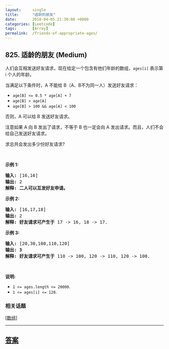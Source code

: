 ```yaml
---
layout:     single
title:      "适龄的朋友"
date:       2018-04-05 21:30:00 +0800
categories: [Leetcode]
tags:       [Array]
permalink:  /friends-of-appropriate-ages/
---
```


## 825. 适龄的朋友 (Medium)

<p>人们会互相发送好友请求，现在给定一个包含有他们年龄的数组，<code>ages[i]</code>&nbsp;表示第 i 个人的年龄。</p>

<p>当满足以下条件时，A 不能给 B（A、B不为同一人）发送好友请求：</p>

<ul>
	<li><code>age[B]&nbsp;&lt;= 0.5 * age[A]&nbsp;+ 7</code></li>
	<li><code>age[B]&nbsp;&gt; age[A]</code></li>
	<li><code>age[B]&nbsp;&gt; 100 &amp;&amp;&nbsp;age[A]&nbsp;&lt; 100</code></li>
</ul>

<p>否则，A 可以给 B 发送好友请求。</p>

<p>注意如果 A 向 B 发出了请求，不等于 B 也一定会向&nbsp;A 发出请求。而且，人们不会给自己发送好友请求。&nbsp;</p>

<p>求总共会发出多少份好友请求?</p>

<p>&nbsp;</p>

<p><strong>示例 1:</strong></p>

<pre><strong>输入: </strong>[16,16]
<strong>输出: </strong>2
<strong>解释: 二人可以互发好友申请。</strong>
</pre>

<p><strong>示例 2:</strong></p>

<pre><strong>输入: </strong>[16,17,18]
<strong>输出: </strong>2
<strong>解释: 好友请求可产生于</strong> 17 -&gt; 16, 18 -&gt; 17.</pre>

<p><strong>示例 3:</strong></p>

<pre><strong>输入: </strong>[20,30,100,110,120]
<strong>输出: 3</strong>
<strong>解释: 好友请求可产生于</strong> 110 -&gt; 100, 120 -&gt; 110, 120 -&gt; 100.
</pre>

<p>&nbsp;</p>

<p><strong>说明:</strong></p>

<ul>
	<li><code>1 &lt;= ages.length&nbsp;&lt;= 20000</code>.</li>
	<li><code>1 &lt;= ages[i] &lt;= 120</code>.</li>
</ul>

### 相关话题
  [[数组](https://github.com/openset/leetcode/tree/master/tag/array/README.md)]

---

## [答案](https://github.com/openset/leetcode/tree/master/problems/friends-of-appropriate-ages)
